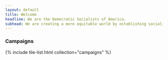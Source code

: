 ```yaml
---
layout: default
title: Welcome
headline: We are the Democratic Socialists of America.
subhead: We are creating a more equitable world by establishing socialism as a political force. We believe our governments and economy should operate, through social ownership, for the benefit of all.
---
```


### Campaigns

{% include tile-list.html collection="campaigns" %}
